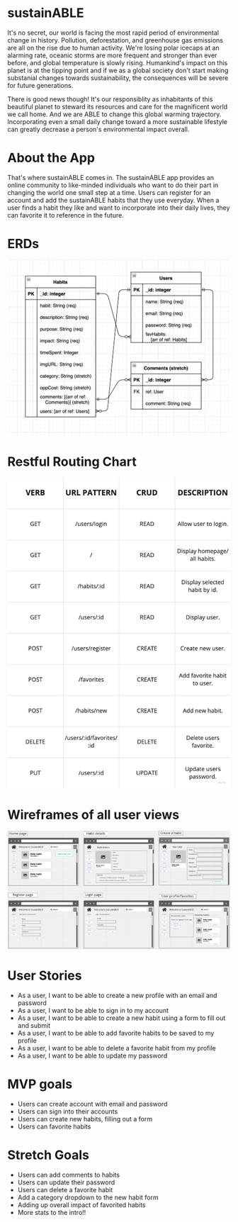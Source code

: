 # sustainABLE 

It's no secret, our world is facing the most rapid period of environmental change in history. Pollution, deforestation, and greenhouse gas emissions are all on the rise due to human activity. We're losing polar icecaps at an alarming rate, oceanic storms are more frequent and stronger than ever before, and global temperature is slowly rising. Humankind's impact on this planet is at the tipping point and if we as a global society don't start making substanial changes towards sustainability, the consequences will be severe for future generations.

There is good news though! It's our responsiblity as inhabitants of this beautiful planet to steward its resources and care for the magnificent world we call home. And we are ABLE to change this global warming trajectory. Incorporating even a small daily change toward a more sustainable lifestyle can greatly decrease a person's environmental impact overall. 

# About the App

That's where sustainABLE comes in. The sustainABLE app provides an online community to like-minded individuals who want to do their part in changing the world one small step at a time. Users can register for an account and add the sustainABLE habits that they use everyday. When a user finds a habit they like and want to incorporate into their daily lives, they can favorite it to reference in the future.

# ERDs

![Getting Started](./pics/ERD.png)

# Restful Routing Chart

![Getting Started](./pics/RRC.png)

# Wireframes of all user views

![Getting Started](./pics/Wireframes.png)

# User Stories

* As a user, I want to be able to create a new profile with an email and password
* As a user, I want to be able to sign in to my account
* As a user, I want to be able to create a new habit using a form to fill out and submit
* As a user, I want to be able to add favorite habits to be saved to my profile
* As a user, I want to be able to delete a favorite habit from my profile
* As a user, I want to be able to update my password

# MVP goals

* Users can create account with email and password
* Users can sign into their accounts
* Users can create new habits, filling out a form
* Users can favorite habits

# Stretch Goals

* Users can add comments to habits
* Users can update their password
* Users can delete a favorite habit
* Add a category dropdown to the new habit form
* Adding up overall impact of favorited habits
* More stats to the intro!!

